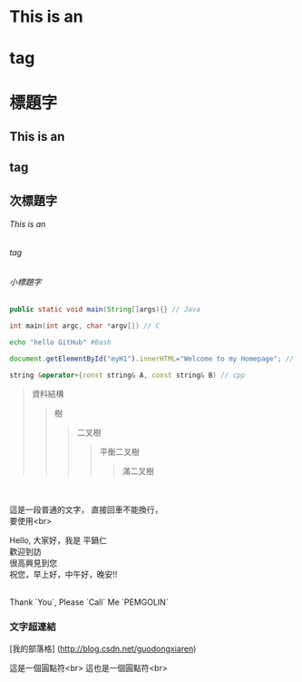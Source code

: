 # This is an <h1> tag
# 標題字

## This is an <h2> tag
## 次標題字

###### This is an <h6> tag
###### 小標題字
```Java
public static void main(String[]args){} // Java
```

```C
int main(int argc, char *argv[]) // C
```

```Bash
echo "hello GitHub" #Bash
```

```javascript
document.getElementById("myH1").innerHTML="Welcome to my Homepage"; // javascript
```

```cpp
string &operator+{const string& A, const string& B) // cpp
```

>資料結構
>>樹
>>>二叉樹
>>>>平衡二叉樹
>>>>>滿二叉樹

<br><br>
這是一段普通的文字，
直接回車不能換行，<br>
要使用\<br>

Hello, 大家好，我是 平鍋仁<br>
    歡迎到訪<br>
	很高興見到您<br>
	祝您，早上好，中午好，晚安!!

<br>
Thank `You`, Please `Call` Me `PEMGOLIN`
<br>

### 文字超連結
[我的部落格] (http://blog.csdn.net/guodongxiaren)

這是一個圓點符\<br>
這也是一個圓點符\<br>
